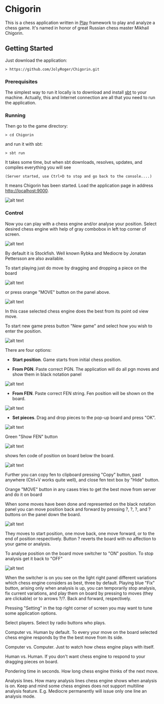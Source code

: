 # Chigorin

This is a chess application written in [Play](https://www.playframework.com) framework to play and analyze a chess game. It's named in honor of great Russian chess master Mikhail Chigorin. 

## Getting Started

Just download the application:
```
> https://github.com/JolyRoger/Chigorin.git
```

### Prerequisites

The simplest way to run it locally is to download and install [sbt]( https://www.scala-sbt.org/) to your machine. Actually, this and Internet connection are all that you need to run the application. 

### Running

Then go to the game directory: 
```
> cd Chigorin
```
and run it with sbt:
```
> sbt run
```
It takes some time, but when sbt downloads, resolves, updates, and compiles everything you will see 
```
(Server started, use Ctrl+D to stop and go back to the console....)
```
It means Chigorin has been started. Load the application page in address [http://localhost:9000](http://localhost:9000). 

![alt text](https://ic.pics.livejournal.com/mjol1nir/16493210/6955/6955_900.png)

### Control

Now you can play with a chess engine and/or analyse your position. Select desired chess engine with help of gray combobox in left top corner of screen. 

![alt text](https://ic.pics.livejournal.com/mjol1nir/16493210/7257/7257_900.png)

By default it is Stockfish. Well known Rybka and Mediocre by Jonatan Pettersson are also available. 

To start playing just do move by dragging and dropping a piece on the board 

![alt text](https://ic.pics.livejournal.com/mjol1nir/16493210/7483/7483_900.png)

or press orange "MOVE" button on the panel above.

![alt text](https://ic.pics.livejournal.com/mjol1nir/16493210/8393/8393_900.png)

In this case selected chess engine does the best from its point od view move.

To start new game press button "New game" and select how you wish to enter the position. 

![alt text](https://ic.pics.livejournal.com/mjol1nir/16493210/8500/8500_900.png)

There are four options:

* **Start position**. Game starts from initial chess position.

* **From PGN**. Paste correct PGN. The application will do all pgn moves and show them in black notation panel

![alt text](https://ic.pics.livejournal.com/mjol1nir/16493210/8965/8965_900.png)

* **From FEN**. Paste correct FEN string. Fen position will be shown on the board.

![alt text](https://ic.pics.livejournal.com/mjol1nir/16493210/9346/9346_900.png)

* **Set pieces**. Drag and drop pieces to the pop-up board and press "OK".

![alt text](https://ic.pics.livejournal.com/mjol1nir/16493210/8841/8841_900.png)

Green "Show FEN" button 

![alt text](https://ic.pics.livejournal.com/mjol1nir/16493210/9529/9529_900.png)

shows fen code of position on board below the board. 

![alt text](https://ic.pics.livejournal.com/mjol1nir/16493210/9867/9867_900.png)

Further you can copy fen to clipboard pressing "Copy" button, past anywhere (Ctrl+V works quite well), and close fen text box by "Hide" button.

Orange "MOVE" button in any cases tries to get the best move from server and do it on board

When some moves have been done and represented on the black notation panel you can move position back and forward by pressing ?, ?, ?, and ? buttons on the panel down the board. 

![alt text](https://ic.pics.livejournal.com/mjol1nir/16493210/10107/10107_900.png)

They moves to start position, one move back, one move forward, or to the end of position respectively. Button ? reverts the board with no affection to your game or analysis.

To analyse position on the board move switcher to "ON" position. To stop analysis get it back to "OFF"

![alt text](https://ic.pics.livejournal.com/mjol1nir/16493210/10391/10391_900.png)

When the switcher is on you see on the light right panel different variations which chess engine considers as best, three by default. Playing blue "Fix" button, arising only when analysis is up, you can temporarily stop analysis, fix current variations, and play them on board by pressing to moves (they are clickable) or to arrows ?/?. Back and forward, respectively.

Pressing "Setting" in the top right corner of screen you may want to tune some application options.

Select players. Select by radio buttons who plays.

Computer vs. Human by default. To every your move on the board selected chess engine responds by the the best move from its side.

Computer vs. Computer. Just to watch how chess engine plays with itself.

Human vs. Human. If you don't want chess engine to respond to your dragging pieces on board.

Pondering time in seconds. How long chess engine thinks of the next move.

Analysis lines. How many analysis lines chess engine shows when analysis is on. Keep and mind some chess engines does not support multiline analysis feature. E.g. Mediocre permanently will issue only one line an analysis mode.

